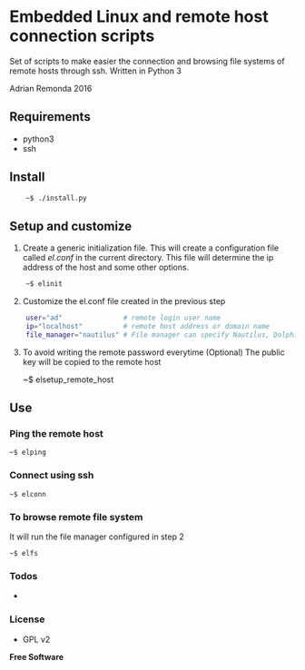 # Embedded Linux and remote host connection scripts
Set of scripts to make easier the connection and browsing file systems of remote hosts through ssh.
Written in Python 3

Adrian Remonda 2016

## Requirements

* python3
* ssh

## Install

```sh
    ~$ ./install.py
```

## Setup and customize
1. Create a generic initialization file. This will create a configuration file called _el.conf_ in the current directory. This file will determine the ip address of the host and some other options.

```sh
    ~$ elinit
```
    
2. Customize the el.conf file created in the previous step
```sh
    user="ad"               # remote login user name
    ip="localhost"          # remote host address or domain name
    file_manager="nautilus" # File manager can specify Nautilus, Dolphin or any other
```

3.  To avoid writing the remote password everytime (Optional)
    The public key will be copied to the remote host
    
    ~$ elsetup_remote_host
    
## Use
### Ping the remote host

    ~$ elping

### Connect using ssh

    ~$ elconn
    
### To browse remote file system 
It will run the file manager configured in step 2

    ~$ elfs
    
### Todos

 -
 
### License

-   GPL v2

**Free Software**

